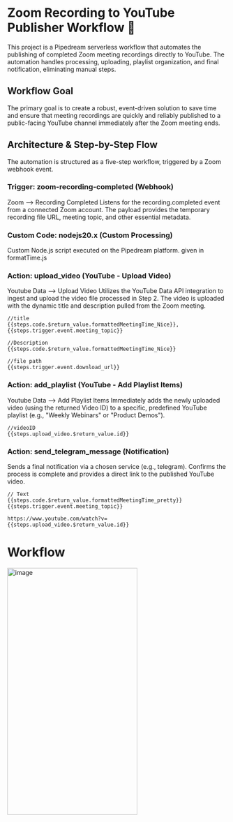 # Zoom Recording to YouTube Publisher Workflow 🚀
This project is a Pipedream serverless workflow that automates the publishing of completed Zoom meeting recordings directly to YouTube. The automation handles processing, uploading, playlist organization, and final notification, eliminating manual steps.

## Workflow Goal
The primary goal is to create a robust, event-driven solution to save time and ensure that meeting recordings are quickly and reliably published to a public-facing YouTube channel immediately after the Zoom meeting ends.

## Architecture & Step-by-Step Flow
The automation is structured as a five-step workflow, triggered by a Zoom webhook event.

### Trigger: zoom-recording-completed (Webhook)
Zoom --> Recording Completed
Listens for the recording.completed event from a connected Zoom account.
The payload provides the temporary recording file URL, meeting topic, and other essential metadata.

### Custom Code: nodejs20.x (Custom Processing)
Custom Node.js script executed on the Pipedream platform.
given in formatTime.js 


### Action: upload_video (YouTube - Upload Video)
Youtube Data --> Upload Video
Utilizes the YouTube Data API integration to ingest and upload the video file processed in Step 2.
The video is uploaded with the dynamic title and description pulled from the Zoom meeting.
```
//title
{{steps.code.$return_value.formattedMeetingTime_Nice}}, {{steps.trigger.event.meeting_topic}}

//Description
{{steps.code.$return_value.formattedMeetingTime_Nice}}

//file path
{{steps.trigger.event.download_url}}
```


### Action: add_playlist (YouTube - Add Playlist Items)
Youtube Data --> Add Playlist Items
Immediately adds the newly uploaded video (using the returned Video ID) to a specific, predefined YouTube playlist (e.g., "Weekly Webinars" or "Product Demos").

```
//videoID
{{steps.upload_video.$return_value.id}}
```


### Action: send_telegram_message (Notification)
Sends a final notification via a chosen service (e.g., telegram).
Confirms the process is complete and provides a direct link to the published YouTube video.

```
// Text
{{steps.code.$return_value.formattedMeetingTime_pretty}}
{{steps.trigger.event.meeting_topic}}

https://www.youtube.com/watch?v={{steps.upload_video.$return_value.id}}
```

# Workflow

<img width="298" height="566" alt="image" src="https://github.com/user-attachments/assets/c41edc27-0d92-409b-a920-3b0187de4d90" />



